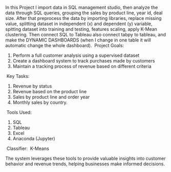 In this Project I import data in SQL management studio, then analyze the  data through SQL queries, grouping the sales by product line, year id, deal size. After that preprocess the data by importing libraries, replace missing value, splitting dataset in independent (x) and dependent (y) variable, spitting dataset into training and testing, features scaling, apply K-Mean clustering.
Then connect SQL to Tableau also connect tabpy to tableau, and make the DYNAMIC DASHBOARDS (when I change in one table it will automatic change the whole dashboard).
 Project Goals: 

1. Perform a full customer analysis using a supervised dataset
2. Create a dashboard system to track purchases made by customers
3. Maintain a tracking process of revenue based on different criteria

 Key Tasks: 

1. Revenue by status
2. Revenue based on the product line
3. Sales by product line and order year
4. Monthly sales by country.

 Tools Used: 

1. SQL
2. Tableau
3. Excel
4. Anaconda (Jupyter)

 Classifier: 
K-Means

The system leverages these tools to provide valuable insights into customer behavior and revenue trends, helping businesses make informed decisions.
